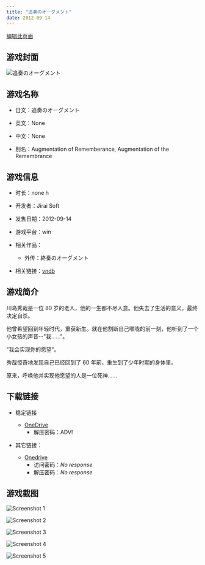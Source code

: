 ```yaml
---
title: "追奏のオーグメント"
date: 2012-09-14
---
```

[编辑此页面](https://github.com/ACG-3/ADV3-source/blob/main/source/_posts/games/%E8%BF%BD%E5%A5%8F%E3%81%AE%E3%82%AA%E3%83%BC%E3%82%B0%E3%83%A1%E3%83%B3%E3%83%88.md)

## 游戏封面

![追奏のオーグメント](https%3A//pan.timero.xyz/onedrive/img_lib_001/%E8%BF%BD%E5%A5%8F%E3%81%AE%E3%82%AA%E3%83%BC%E3%82%B0%E3%83%A1%E3%83%B3%E3%83%88_cover.avif)


## 游戏名称

- 日文：追奏のオーグメント
- 英文：None
- 中文：None

- 别名：Augmentation of Rememberance, Augmentation of the Remembrance


## 游戏信息

- 时长：none h
- 开发者：Jirai Soft
- 发售日期：2012-09-14
- 游戏平台：win
- 相关作品：
   - 外传：終奏のオーグメント

- 相关链接：[vndb](https://vndb.org/v9890)


## 游戏简介

川岛秀哉是一位 80 岁的老人，他的一生都不尽人意。他失去了生活的意义，最终决定自杀。

他曾希望回到年轻时代，重获新生。就在他割断自己喉咙的前一刻，他听到了一个小女孩的声音--"我......"。

"我会实现你的愿望"。

秀哉惊奇地发现自己已经回到了 60 年前，重生到了少年时期的身体里。

原来，呼唤他并实现他愿望的人是一位死神......


## 下载链接

- 稳定链接
    - [OneDrive](https://pan.timero.xyz/onedrive/adv_lib_001/%E8%BF%BD%E5%A5%8F%E3%81%AE%E3%82%AA%E3%83%BC%E3%82%B0%E3%83%A1%E3%83%B3%E3%83%88)
        - 解压密码：ADV!

- 其它链接：
    - [Onedrive](https://nagami05.sharepoint.com/:f:/s/Type-1R/EgCydJuy9AVBhYL7KFt5eyMBUXQwUzPfA85z_SIW0CMxwQ)
        - 访问密码：_No response_
        - 解压密码：_No response_


## 游戏截图


![Screenshot 1](https%3A//pan.timero.xyz/onedrive/img_lib_001/%E8%BF%BD%E5%A5%8F%E3%81%AE%E3%82%AA%E3%83%BC%E3%82%B0%E3%83%A1%E3%83%B3%E3%83%88_Screenshot_1.avif)

![Screenshot 2](https%3A//pan.timero.xyz/onedrive/img_lib_001/%E8%BF%BD%E5%A5%8F%E3%81%AE%E3%82%AA%E3%83%BC%E3%82%B0%E3%83%A1%E3%83%B3%E3%83%88_Screenshot_2.avif)

![Screenshot 3](https%3A//pan.timero.xyz/onedrive/img_lib_001/%E8%BF%BD%E5%A5%8F%E3%81%AE%E3%82%AA%E3%83%BC%E3%82%B0%E3%83%A1%E3%83%B3%E3%83%88_Screenshot_3.avif)

![Screenshot 4](https%3A//pan.timero.xyz/onedrive/img_lib_001/%E8%BF%BD%E5%A5%8F%E3%81%AE%E3%82%AA%E3%83%BC%E3%82%B0%E3%83%A1%E3%83%B3%E3%83%88_Screenshot_4.avif)

![Screenshot 5](https%3A//pan.timero.xyz/onedrive/img_lib_001/%E8%BF%BD%E5%A5%8F%E3%81%AE%E3%82%AA%E3%83%BC%E3%82%B0%E3%83%A1%E3%83%B3%E3%83%88_Screenshot_5.avif)

